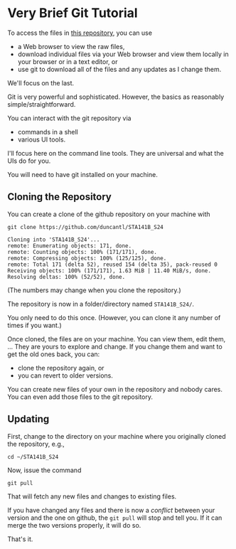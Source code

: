 # Very Brief Git Tutorial

To access the files in [this repository](https://github.com/duncantl/STA141B_S24), you can use 
+ a Web browser to view the raw files, 
+ download individual files via your Web browser and view them locally in your browser or in a text
  editor, or
+ use git to download all of the files and any updates as I change them.

We'll focus on the last.

Git is very powerful and sophisticated. However, the basics as reasonably simple/straightforward.

You can interact with the git repository via 
+ commands in a shell
+ various UI tools.


I'll focus here on the command line tools. They are universal and what the UIs do for you.

You will need to have git installed on your machine.

## Cloning the Repository

You can create a clone of the github repository on your machine with

```
git clone https://github.com/duncantl/STA141B_S24
```
```
Cloning into 'STA141B_S24'...
remote: Enumerating objects: 171, done.        
remote: Counting objects: 100% (171/171), done.        
remote: Compressing objects: 100% (125/125), done.        
remote: Total 171 (delta 52), reused 154 (delta 35), pack-reused 0        
Receiving objects: 100% (171/171), 1.63 MiB | 11.40 MiB/s, done.
Resolving deltas: 100% (52/52), done.
```
(The numbers may change when you clone the repository.)

The repository is now in a folder/directory named `STA141B_S24/`.


You only need to do this once. (However, you can clone it any number of times if you want.)


Once cloned, the files are on your machine. You can view them, edit them, ...
They are yours to explore and change. 
If you change them and want to get the old ones back, you can:
+ clone the repository again, or
+ you can revert to older versions.

You can create new files of your own in the repository and nobody cares.
You can even add those files to the git repository. 


## Updating 

First, change to the directory on your machine where you originally cloned the repository, e.g.,
```
cd ~/STA141B_S24
```

Now, issue the command 
```
git pull
```
That will fetch any new files and changes to existing files.



If you have changed any files and there is now  a *conflict*  between your version and the one on
github, the `git pull` will stop and tell you. If it can merge the two versions properly, it will do
so.


That's it.
